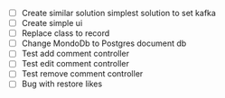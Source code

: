 - [ ] Create similar solution simplest solution to set kafka
- [ ] Create simple ui
- [ ] Replace class to record
- [ ] Change MondoDb to Postgres document db
- [ ] Test add comment controller
- [ ] Test edit comment controller
- [ ] Test remove comment controller
- [ ] Bug with restore likes